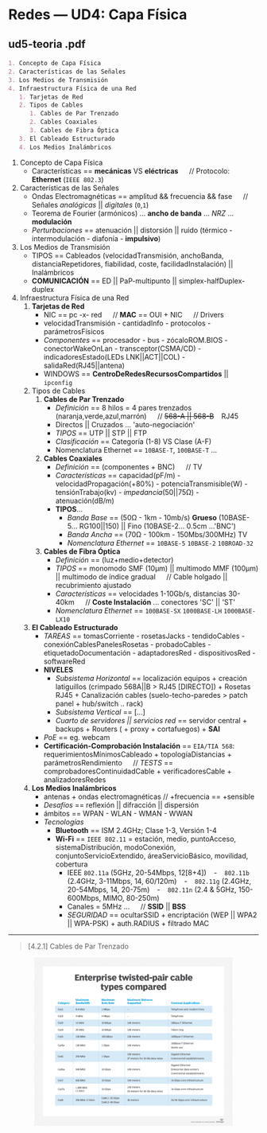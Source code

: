 # Redes — UD4: Capa Física

## ud5-teoria .pdf

```markdown
1. Concepto de Capa Física
2. Características de las Señales
3. Los Medios de Transmisión
4. Infraestructura Física de una Red
   1. Tarjetas de Red
   2. Tipos de Cables
      1. Cables de Par Trenzado
      2. Cables Coaxiales
      3. Cables de Fibra Óptica
   3. El Cableado Estructurado
   4. Los Medios Inalámbricos
```

1. Concepto de Capa Física
    - Características == **mecánicas** VS **eléctricas** &emsp; // Protocolo: **Ethernet** (`IEEE 802.3`)
2. Características de las Señales
    - Ondas Electromagnéticas == amplitud && frecuencia && fase &emsp; // Señales *analógicas* || *digitales* (`0`,`1`)
    - Teorema de Fourier (armónicos) ... **ancho de banda** ... *NRZ* ... **modulación**
    - *Perturbaciones* == atenuación || distorsión || ruido (térmico - intermodulación - diafonía - **impulsivo**)
3. Los Medios de Transmisión
    - TIPOS == Cableados (velocidadTransmisión, anchoBanda, distanciaRepetidores, fiabilidad, coste, facilidadInstalación) || Inalámbricos
    - **COMUNICACIÓN** == ED || PaP-multipunto || simplex-halfDuplex-duplex
4. Infraestructura Física de una Red
   1. **Tarjetas de Red**
       - NIC == pc -x- red  &emsp; // **MAC** == OUI + NIC <!--24+24 bits--> &emsp; // Drivers
       - velocidadTransmisión - cantidadInfo - protocolos - parámetrosFísicos
       - *Componentes* == procesador - bus - zócaloROM.BIOS - conectorWakeOnLan - transceptor(CSMA/CD) - indicadoresEstado(LEDs LNK||ACT||COL) - salidaRed(RJ45||antena)
       - WINDOWS == **CentroDeRedesRecursosCompartidos** || `ipconfig`
   2. Tipos de Cables
      1. **Cables de Par Trenzado**
          - *Definición* == 8 hilos = 4 pares trenzados (naranja,verde,azul,marrón) &emsp; // ~~568-A || 568-B~~ &ensp; RJ45
          - Directos || Cruzados ... 'auto-negociación'
          - *TIPOS* == UTP || STP || FTP 
          - *Clasificación* == Categoría (1-8) VS Clase (A-F)
          - Nomenclatura Ethernet == `10BASE-T`, `100BASE-T` ...
      2. **Cables Coaxiales**
          - *Definición* == (componentes + BNC) &emsp; // TV
          - *Características* == capacidad(pF/m) - velocidadPropagación(+80%) - potenciaTransmisible(W) - tensiónTrabajo(kv) - *impedancia*(50||75Ω) - atenuación(dB/m)
          - **TIPOS**...
            - *Banda Base* == (50Ω - 1km - 10mb/s) **Grueso** (10BASE-5... RG100||150) || Fino (10BASE-2... 0.5cm ...'BNC')
            - *Banda Ancha* == (70Ω - 100km - 150Mbs/300MHz) TV
            - *Nomenclatura Ethernet* == `10BASE-5` `10BASE-2` `10BROAD-32`
      3. **Cables de Fibra Óptica**
          - *Definición* == (luz+medio+detector)
          - *TIPOS* == monomodo SMF (10μm) || multimodo MMF (100μm) || multimodo de índice gradual &emsp; // Cable holgado || recubrimiento ajustado
          - *Características* == velocidades 1-10Gb/s, distancias 30-40km &emsp; // **Coste Instalación** ... conectores 'SC' || 'ST'
          - *Nomenclatura Ethernet* == `100BASE-SX` `1000BASE-LH` `1000BASE-LX10`
   3. **El Cableado Estructurado**
       - *TAREAS* == tomasCorriente - rosetasJacks - tendidoCables - conexiónCablesPanelesRosetas - probadoCables - etiquetadoDocumentación - adaptadoresRed - dispositivosRed - softwareRed
       <!-- - APPROACH == "dividir la instalación de red en subsistemas independientes pero integrados" -->
       - **NIVELES**
         - *Subsistema Horizontal* == localización equipos + creación latiguillos (crimpado 568A||B > RJ45 [DIRECTO]) + Rosetas RJ45 + Canalización cables (suelo-techo-paredes > patch panel + hub/switch .. rack)
         - *Subsistema Vertical* == [...]
         - *Cuarto de servidores || servicios red* == servidor central + backups + Routers ( + proxy  + cortafuegos) + **SAI**
       - *PoE* == eg. webcam
       - **Certificación-Comprobación Instalación** == `EIA/TIA 568`: requerimientosMínimosCableado + topologíaDistancias + parámetrosRendimiento &emsp; // *TESTS* == comprobadoresContinuidadCable + verificadoresCable + analizadoresRedes
   4. **Los Medios Inalámbricos**
       - antenas + ondas electromagnéticas // +frecuencia == +sensible
       - *Desafíos* == reflexión || difracción || dispersión
       - ámbitos == WPAN - WLAN - WMAN - WWAN
       - *Tecnologías*
         - **Bluetooth** == ISM 2.4GHz; Clase 1-3, Versión 1-4
         - **Wi-Fi** == `IEEE 802.11` = estación, medio, puntoAcceso, sistemaDistribución, modoConexión, conjuntoServicioExtendido, áreaServicioBásico, movilidad, cobertura
           - IEEE `802.11a` (5GHz, 20-54Mbps, 12[8+4]) &ensp; - &ensp; `802.11b` (2.4GHz, 3-11Mbps, 14, 60/120m) &ensp; - &ensp; `802.11g` (2.4GHz, 20-54Mbps, 14, 20-75m) &ensp; - &ensp; `802.11n` (2.4 & 5GHz, 150-600Mbps, MIMO, 80-250m)
            - Canales = 5MHz ...  &emsp; // **SSID** || **BSS**
            - *SEGURIDAD* == ocultarSSID + encriptación (WEP || WPA2 || WPA-PSK) + auth.RADIUS + filtrado MAC



---

> [4.2.1] Cables de Par Trenzado

<!-- ![Cats...](/img/Redes/ud4-twisted_pair_cable_types.png) -->

<p align="center">
  <img src="/img/Redes/ud4-twisted_pair_cable_types.png" alt="Cable Cats" width="400"/>
</p>